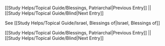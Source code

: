 [[Study Helps/Topical Guide/Blessings, Patriarchal|Previous Entry]]  ||  [[Study Helps/Topical Guide/Blind|Next Entry]]

 See [[Study Helps/Topical Guide/Israel, Blessings of|Israel, Blessings of]]

[[Study Helps/Topical Guide/Blessings, Patriarchal|Previous Entry]]  ||  [[Study Helps/Topical Guide/Blind|Next Entry]]